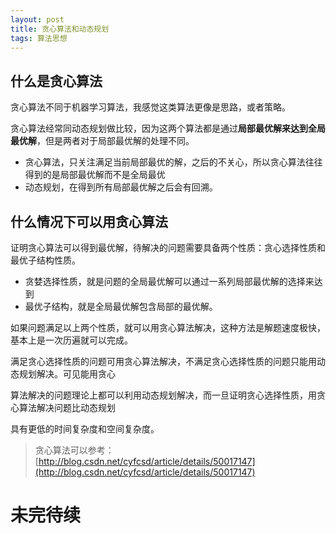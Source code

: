 ```yaml
---
layout: post
title: 贪心算法和动态规划
tags: 算法思想
---
```


## 什么是贪心算法

贪心算法不同于机器学习算法，我感觉这类算法更像是思路，或者策略。

贪心算法经常同动态规划做比较，因为这两个算法都是通过**局部最优解来达到全局最优解**，但是两者对于局部最优解的处理不同。

- 贪心算法，只关注满足当前局部最优的解，之后的不关心，所以贪心算法往往得到的是局部最优解而不是全局最优
- 动态规划，在得到所有局部最优解之后会有回溯。  

## 什么情况下可以用贪心算法
证明贪心算法可以得到最优解，待解决的问题需要具备两个性质：贪心选择性质和最优子结构性质。 

- 贪婪选择性质，就是问题的全局最优解可以通过一系列局部最优解的选择来达到
- 最优子结构，就是全局最优解包含局部的最优解。

如果问题满足以上两个性质，就可以用贪心算法解决，这种方法是解题速度极快，基本上是一次历遍就可以完成。

满足贪心选择性质的问题可用贪心算法解决，不满足贪心选择性质的问题只能用动态规划解决。可见能用贪心

算法解决的问题理论上都可以利用动态规划解决，而一旦证明贪心选择性质，用贪心算法解决问题比动态规划

具有更低的时间复杂度和空间复杂度。

>贪心算法可以参考：[http://blog.csdn.net/cyfcsd/article/details/50017147](http://blog.csdn.net/cyfcsd/article/details/50017147)

# 未完待续
